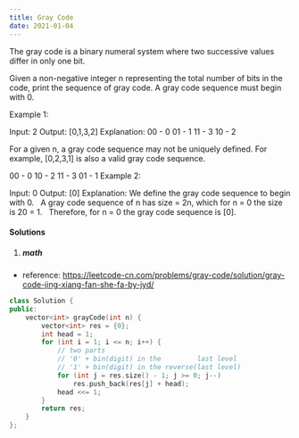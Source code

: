 ```yaml
---
title: Gray Code
date: 2021-01-04
---
```

The gray code is a binary numeral system where two successive values differ in only one bit.

Given a non-negative integer n representing the total number of bits in the code, print the sequence of gray code. A gray code sequence must begin with 0.

Example 1:

Input: 2
Output: [0,1,3,2]
Explanation:
00 - 0
01 - 1
11 - 3
10 - 2

For a given n, a gray code sequence may not be uniquely defined.
For example, [0,2,3,1] is also a valid gray code sequence.

00 - 0
10 - 2
11 - 3
01 - 1
Example 2:

Input: 0
Output: [0]
Explanation: We define the gray code sequence to begin with 0.
             A gray code sequence of n has size = 2n, which for n = 0 the size is 20 = 1.
             Therefore, for n = 0 the gray code sequence is [0].


#### Solutions

1. ##### math

- reference: https://leetcode-cn.com/problems/gray-code/solution/gray-code-jing-xiang-fan-she-fa-by-jyd/



```cpp
class Solution {
public:
    vector<int> grayCode(int n) {
        vector<int> res = {0};
        int head = 1;
        for (int i = 1; i <= n; i++) {
            // two parts
            // '0' + bin(digit) in the         last level
            // '1' + bin(digit) in the reverse(last level)
            for (int j = res.size() - 1; j >= 0; j--)
                res.push_back(res[j] + head);
            head <<= 1;
        }
        return res;
    }
};
```